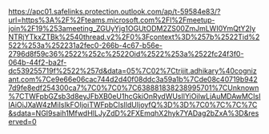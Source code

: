 https://apc01.safelinks.protection.outlook.com/ap/t-59584e83/?url=https%3A%2F%2Fteams.microsoft.com%2Fl%2Fmeetup-join%2F19%253ameeting_ZGUyYjg1OGUtODM2ZS00ZmJmLWI0YmQtY2IyNTRjYTkxZTBk%2540thread.v2%2F0%3Fcontext%3D%257b%2522Tid%2522%253a%252231a2fec0-266b-4c67-b56e-2796d8f59c36%2522%252c%2522Oid%2522%253a%2522fc24f3f0-064b-44f2-ba2f-dc539255719f%2522%257d&data=05%7C02%7Ctrijit.adhikary%40cognizant.com%7Ce9e66e06cac744d2d40f08ddc3a59a1b%7Cde08c40719b9427d9fe8edf254300ca7%7C0%7C0%7C638881838238995701%7CUnknown%7CTWFpbGZsb3d8eyJFbXB0eU1hcGkiOnRydWUsIlYiOiIwLjAuMDAwMCIsIlAiOiJXaW4zMiIsIkFOIjoiTWFpbCIsIldUIjoyfQ%3D%3D%7C0%7C%7C%7C&sdata=NGI9saih1MfwdHlLJyZdD%2FXEmqhX2hyk7YADag2bZxA%3D&reserved=0

